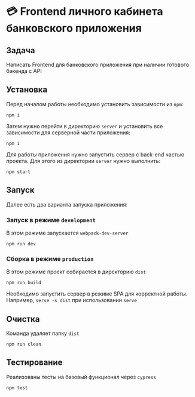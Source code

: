 # 💳 Frontend личного кабинета банковского приложения

## Задача

Написать Frontend для банковского приложения при наличии готового бэкенда с API

## Установка

Перед началом работы необходимо установить зависимости из `npm`:

```
npm i
```

Затем нужно перейти в директорию `server` и установить все зависимости для серверной части приложения:

```
npm i
```

Для работы приложения нужно запустить сервер с back-end частью проекта. Для этого из директории `server` нужно выполнить:

```
npm start
```

## Запуск

Далее есть два варианта запуска приложения:

### Запуск в режиме `development`

В этом режиме запускается `webpack-dev-server`

```
npm run dev
```

### Сборка в режиме `production`

В этом режиме проект собирается в директорию `dist`

```
npm run build
```

Необходимо запустить сервер в режиме SPA для корректной работы. Например, `serve -s dist` при использовании `serve`

## Очистка

Команда удаляет папку `dist`

```
npm run clean
```

## Тестирование

Реализованы тесты на базовый функционал через `cypress`

```
npm test
```
